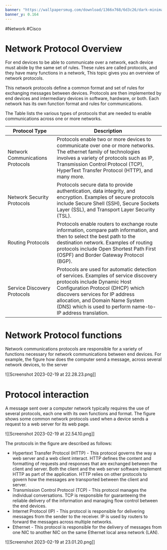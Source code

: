 ```yaml
---
banner: "https://wallpapersmug.com/download/1366x768/6d3c26/dark-minimal-mountains.png"
banner_y: 0.164
---
```


#Network #Cisco 

# Network Protocol Overview

For end devices to be able to communicate over a network, each device must abide by the same set of rules. These rules are called protocols, and they have many functions in a network, This topic gives you an overview of network protocols.

This network protocols define a common format and set of rules for exchanging messages between devices. Protocols are then implemented by end devices and intermediary devices in software, hardware, or both. Each network has its own function format and rules for communications.

The Table lists the various types of protocols that are needed to enable communications across one or more networks.


| Protocol Type                    | Description                                                                                                                                                                                                                                            |
| -------------------------------- | ------------------------------------------------------------------------------------------------------------------------------------------------------------------------------------------------------------------------------------------------------ |
| Network Communications Protocols | Protocols enable two or more devices to communicate over one or more networks. The ethernet family of technologies involves a variety of protocols such as IP, Transmission Control Protocol (TCP), HyperText Transfer Protocol (HTTP), and many more.  |
| Network Security Protocols       | Protocols secure data to provide authentication, data integrity, and encryption. Examples of secure protocols include Secure Shell (SSH), Secure Sockets Layer (SSL), and Transport Layer Security (TSL).                                               |
| Routing Protocols                | Protocols enable routers to exchange route information, compare path information, and then to select the best path to the destination network. Examples of routing protocols include Open Shortest Path First (OSPF) and Border Gateway Protocol (BGP). |
| Service Discovery Protocols      | Protocols are used for automatic detection of services. Examples of service discovery protocols include Dynamic Host Configuration Protocol (DHCP) which discovers services for IP address allocation, and Domain Name System (DNS) which is used to perform name-to-IP address translation.                                                                                                                                                                                                                                                       |

# Network Protocol functions

Network communications protocols are responsible for a variety of functions necessary for network communications between end devices. For example, the figure how does the computer send a message, across several network devices, to the server

![[Screenshot 2023-02-19 at 22.28.23.png]]

# Protocol interaction

A message sent over a computer network typically requires the use of several protocols, each one with its own functions and format. The figure shows some common network protocols used when a device sends a request to a web server for its web page.

![[Screenshot 2023-02-19 at 22.54.10.png]]

The protocols in the figure are described as follows:

* Hypertext Transfer Protocol (HTTP) - This protocol governs the way a web server and a web client interact. HTTP defines the content and formatting of requests and responses that are exchanged between the client and server. Both the client and the web server software implement HTTP as part of the application. HTTP relies on other protocols to govern how the messages are transported between the client and server.
* Transmission Control Protocol (TCP) - This protocol manages the individual conversations. TCP is responsible for guaranteeing the reliable delivery of the information and managing flow control between the end devices. 
* Internet Protocol (IP) - This protocol is responsible for delivering messages from the sender to the receiver. IP is used by routers to forward the messages across multiple networks.
* Ethernet - This protocol is responsible for the delivery of messages from one NIC to another NIC on the same Ethernet local area network (LAN).


![[Screenshot 2023-02-19 at 23.01.20.png]]
